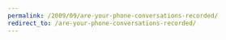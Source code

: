 ```yaml
---
permalink: /2009/09/are-your-phone-conversations-recorded/
redirect_to: /are-your-phone-conversations-recorded/
---
```

